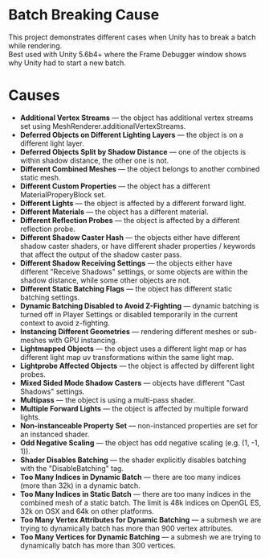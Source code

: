 # Batch Breaking Cause
This project demonstrates different cases when Unity has to break a batch while rendering.  
Best used with Unity 5.6b4+ where the Frame Debugger window shows why Unity had to start a new batch.

# Causes

- **Additional Vertex Streams** — the object has additional vertex streams set using MeshRenderer.additionalVertexStreams.
- **Deferred Objects on Different Lighting Layers** — the object is on a different light layer.
- **Deferred Objects Split by Shadow Distance** — one of the objects is within shadow distance, the other one is not.
- **Different Combined Meshes** — the object belongs to another combined static mesh.
- **Different Custom Properties** — the object has a different MaterialProperyBlock set.
- **Different Lights** — the object is affected by a different forward light.
- **Different Materials** — the object has a different material.
- **Different Reflection Probes** — the object is affected by a different reflection probe.
- **Different Shadow Caster Hash** — the objects either have different shadow caster shaders, or have different shader properties / keywords that affect the output of the shadow caster pass.
- **Different Shadow Receiving Settings** — the objects either have different "Receive Shadows" settings, or some objects are within the shadow distance, while some other objects are not. 
- **Different Static Batching Flags** — the object has different static batching settings.
- **Dynamic Batching Disabled to Avoid Z-Fighting** — dynamic batching is turned off in Player Settings or disabled temporarily in the current context to avoid z-fighting.
- **Instancing Different Geometries** — rendering different meshes or sub-meshes with GPU instancing.
- **Lightmapped Objects** — the object uses a different light map or has different light map uv transformations within the same light map.
- **Lightprobe Affected Objects** — the object is affected by different light probes.
- **Mixed Sided Mode Shadow Casters** — objects have different "Cast Shadows" settings.
- **Multipass** — the object is using a multi-pass shader.
- **Multiple Forward Lights** — the object is affected by multiple forward lights.
- **Non-instanceable Property Set** — non-instanced properties are set for an instanced shader.
- **Odd Negative Scaling** — the object has odd negative scaling (e.g. (1, -1, 1)).
- **Shader Disables Batching** — the shader explicitly disables batching with the "DisableBatching" tag.
- **Too Many Indices in Dynamic Batch** — there are too many indices (more than 32k) in a dynamic batch.
- **Too Many Indices in Static Batch** — there are too many indices in the combined mesh of a static batch. The limit is 48k indices on OpenGL ES, 32k on OSX and 64k on other platforms.
- **Too Many Vertex Attributes for Dynamic Batching** — a submesh we are trying to dynamically batch has more than 900 vertex attributes.
- **Too Many Vertices for Dynamic Batching** — a submesh we are trying to dynamically batch has more than 300 vertices.
